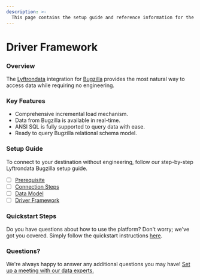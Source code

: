 ```yaml
---
description: >-
  This page contains the setup guide and reference information for the Bugzilla source connector.
---
```


# Driver Framework

### Overview

The [Lyftrondata](https://www.lyftrondata.com/) integration for [Bugzilla](https://www.lyftrondata.com/integration/business-analytics/bugzilla/) provides the most natural way to access data while requiring no engineering.

### Key Features

* Comprehensive incremental load mechanism.
* Data from Bugzilla is available in real-time.&#x20;
* ANSI SQL is fully supported to query data with ease.
* Ready to query Bugzilla relational schema model.

### Setup Guide

To connect to your destination without engineering, follow our step-by-step Lyftrondata Bugzilla setup guide.

* [ ] [Prerequisite](../prerequisite.md)
* [ ] [Connection Steps](../connection-steps.md)
* [ ] [Data Model](../data-model/erd.md)
* [ ] [Driver Framework](../driver-framework/)

### Quickstart Steps

Do you have questions about how to use the platform? Don't worry; we've got you covered. Simply follow the quickstart instructions [here](../driver-framework/README.md).

### Questions? <a href="#questions" id="questions"></a>

We're always happy to answer any additional questions you may have! [Set up a meeting with our data experts.](https://www.lyftrondata.com/book-a-meeting/)


